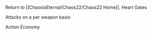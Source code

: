 Return to [[ChaosisEternal/Chaos22/Chaos22 Home]].
Heart Gates

Attacks on a per weapon basis

Action Economy
